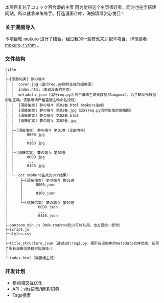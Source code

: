 本项目复刻了コミック百合姫的主页
因为觉得这个主页很好看，同时也在学搭建网站，所以就拿来练练手。打造漫画仓库，海报墙墙赏心悦目！

### 关于漫画导入
本项目和 [mokuro](https://github.com/kha-white/mokuro) 进行了结合。经过我的一些修改来适配本项目，详情请看  [mokuro_r yrhm](https://github.com/raindrop213/mokuro_r/tree/yrhm/) 。

### 文件结构
```
title
│
├─[須藤佑実] 夢の端々
│  │  cover.jpg（运行req.py同时生成的缩略图）
│  │  index.html（单部漫画的主页）
│  │  metadata.json（运行req.py为每个漫画生成元数据(Bangumi)，为了确保元数据刮削正确，该层级请严格遵循这种命名规则）
│  │  [須藤佑実] 夢の端々 第01巻.html（mokuro生成）
│  │  [須藤佑実] 夢の端々 第01巻.jpg（运行req.py同时生成的缩略图）
│  │  [須藤佑実] 夢の端々 第02巻.html
│  │  [須藤佑実] 夢の端々 第02巻.jpg
│  │
│  ├─[須藤佑実] 夢の端々 第01巻（漫画内容）
│  │      0000.jpg
│  │      ...
│  │      0160.jpg
│  │
│  ├─[須藤佑実] 夢の端々 第02巻
│  │      0000.jpg
│  │      ...
│  │      0146.jpg
│  │
│  └─_ocr（mokuro生成的ocr结果）
│      ├─[須藤佑実] 夢の端々 第01巻
│      │      0000.json
│      │      ...
│      │      0160.json
│      │
│      └─[須藤佑実] 夢の端々 第02巻
│              0000.json
│              ...
│              0146.json
│
├─panzoom.min.js（mokuro的css和js可以共用，也方便统一修改）
├─script.js
├─styles.css
│
├─title_structure.json（通过运行req2.py，把所有漫画中的metadata合并而成，记录了所有漫画信息和对应路径。）
│
└─index.html（海报墙主页）
```

### 开发计划
- 移动端交互优化
- API：vits语音/翻译/词典
- Tags搜索